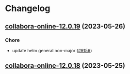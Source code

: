 # Changelog



## [collabora-online-12.0.19](https://github.com/truecharts/charts/compare/collabora-online-12.0.18...collabora-online-12.0.19) (2023-05-26)

### Chore

- update helm general non-major ([#9156](https://github.com/truecharts/charts/issues/9156))
  
  


## [collabora-online-12.0.18](https://github.com/truecharts/charts/compare/collabora-online-15.0.0...collabora-online-12.0.18) (2023-05-25)

